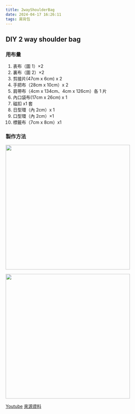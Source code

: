 ```yaml
---
title: 2wayShoulderBag
date: 2024-04-17 16:26:11
tags: 肩背包
---
```


## DIY 2 way shoulder bag

### 用布量

1. 表布（圖 1）×2
2. 裏布（圖 2）×2
3. 剪接片(47cm x 6cm) x 2
4. 手把布（28cm x 10cm）x 2
5. 肩帶布（4cm x 134cm、4cm x 126cm）各 1 片
6. 內口袋布(17cm x 26cm) x 1
7. 磁扣 x1 套
8. 日型環（內 2cm）x 1
9. 口型環（內 2cm）×1
10. 標籤布（7cm x 8cm）x1

### 製作方法

<img class="card-img"
     src="https://firebasestorage.googleapis.com/v0/b/handmadeblog-feb03.appspot.com/o/2wayshoulderbag_ga.jpg?alt=media&token=5e30bbe2-4231-44ee-862b-9b3337c6983d"
     width="400">

<img class="card-img"
     src="https://firebasestorage.googleapis.com/v0/b/handmadeblog-feb03.appspot.com/o/2wayshoulderbag-1.jpg?alt=media&token=acea91f2-3602-4f5a-a109-9c29ddb1c60d"
     width="400">

[Youtube](https://youtu.be/tIBBj4uqP3E)
[來源資料](http://hoshimachi.net/bag/190526.html)

